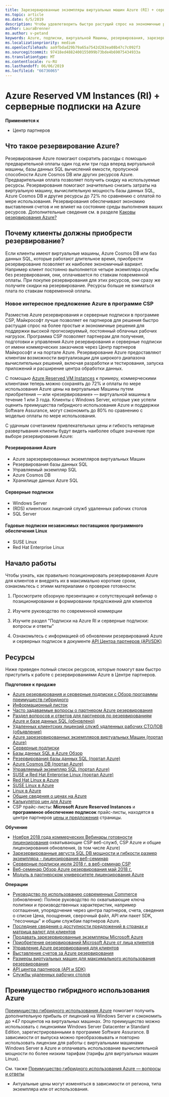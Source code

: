 ```yaml
---
title: Зарезервированные экземпляры виртуальных машин Azure (RI) + серверные подписки на Azure | Центр партнеров
ms.topic: article
ms.date: 6/5/2019
description: Чтобы удовлетворить быстро растущий спрос на экономичные решения для непрерывных и четко прогнозируемых облачных рабочих нагрузок, мы включили Azure RI и серверные подписки в партнерскую программу CSP. Программа CSP позволяет партнерам приобретать, развертывать и контролировать Azure RI и серверные подписки от имени коммерческих клиентов через Центр партнеров Майкрософт и портал Azure.
author: LauraBrenner
ms.author: v-petand
keywords: Azure, подписки, виртуальной Машины, резервирования, зарезервированного экземпляра
ms.localizationpriority: medium
ms.openlocfilehash: aa9fbdad29b79a65a7542d283ea08b47c7c092f3
ms.sourcegitcommit: 97418ed4882400155099b73bde4b69075434933a
ms.translationtype: MT
ms.contentlocale: ru-RU
ms.lasthandoff: 06/06/2019
ms.locfileid: "66736065"
---
```

<!-- Mike Aasen wrote and owns this topic -->

# <a name="azure-reserved-vm-instances-ri--server-subscriptions-for-azure"></a>Azure Reserved VM Instances (RI) + серверные подписки на Azure

**Применяется к**

- Центр партнеров
 
## <a name="what-are-azure-reservations"></a>Что такое резервирование Azure?

Резервирование Azure помогают сократить расходы с помощью предварительной оплаты один год или три года вперед виртуальной машины, базы данных SQL вычислений емкости, пропускной способности Azure Cosmos DB или других ресурсов Azure. Предварительная оплата позволяет получить скидку на используемые ресурсы. Резервирования помогают значительно снизить затраты на виртуальную машину, вычислительную мощность базы данных SQL, Azure Cosmos DB и другие ресурсы до 72% по сравнению с оплатой по мере использования. Резервирования обеспечивают экономию выставления счетов и не влияет на состояние среды выполнения ваших ресурсов. Дополнительные сведения см. в разделе [Каковы резервирования Azure?](https://docs.microsoft.com/azure/billing/billing-save-compute-costs-reservations)

## <a name="why-should-customers-buy-a-reservation"></a>Почему клиенты должны приобрести резервирование?

Если клиенты имеют виртуальные машины, Azure Cosmos DB или баз данных SQL, которые работают длительное время, приобрести резервирование позволяет их наиболее экономичный вариант. Например клиент постоянно выполняется четыре экземпляра службы без резервирования, они, оплачивается по ставкам повременной оплаты. При покупке резервирования для этих ресурсов, они сразу же получите скидки на резервирование. Ресурсы больше не взиматься плата по ставкам повременной оплаты.

 
### <a name="compelling-new-azure-offer-in-csp"></a>Новое интересное предложение Azure в программе CSP 

Разместив Azure резервирования и серверные подписки в программе CSP, Майкрософт лучше позволяет ее партнеров для решения быстро растущая спрос на более простые и экономичные решения для поддержки высокой прогнозируемый, постоянный облачных рабочих нагрузок. Программа CSP позволяет партнерам для получения, подготовки и управления Azure резервирования и серверные подписки от имени коммерческих заказчиков через Центр партнеров Майкрософт и на портале Azure. Резервирование Azure предоставляют клиентам возможности виртуализации для широкого диапазона вычислительных решений, включая разработки и тестирования, запуска приложений и расширение центра обработки данных. 

С помощью [Azure Reserved VM Instances](https://azure.microsoft.com/en-us/pricing/reserved-vm-instances/) к примеру, коммерческими клиентами теперь можно сохранять до 72% и оплаты по мере использования Azure цены на виртуальные Машины путем приобретения — или «резервирование» — виртуальной машины в течение 1 или 3 года. Клиенты с Windows Server, которые уже успели оценить преимущества гибридного использования Azure и поддержки Software Assurance, могут сэкономить до 80% по сравнению с моделью оплаты по мере использования. 

С удачным сочетанием привлекательных цены и гибкость непарные развертывания клиенты будут видеть наиболее общее значение при выборе резервирования Azure:

#### <a name="azure-reservations"></a>Резервирования Azure
-   Azure зарезервированных экземпляров виртуальных Машин
-   Резервирования базы данных SQL
-   Управляемый экземпляр SQL
-   Azure Cosmos DB
-   Хранилище данных Azure SQL

#### <a name="server-subscriptions"></a>Серверные подписки
-   Windows Server
-   (RDS) клиентских лицензий служб удаленных рабочих столов
-   SQL Server

#### <a name="linux-isv-annual-subscriptions"></a>Годовые подписки независимых поставщиков программного обеспечения Linux
-   SUSE Linux
-   Red Hat Enterprise Linux

## <a name="getting-started"></a>Начало работы

Чтобы узнать, как правильно позиционировать резервирования Azure для клиентов и внедрять их в максимально короткие сроки, ознакомьтесь с этими материалами о проверке готовности:

1.  Просмотрите обзорную презентацию и сопутствующий вебинар о позиционировании и формировании предложений для клиентов

2.  Изучите руководство по современной коммерции

5.  Изучите раздел "Подписки на Azure RI и серверные подписки: вопросы и ответы"

6.  Ознакомьтесь с информацией об обновлении резервирований Azure и серверных подписок в документе [API Центра партнеров (API/SDK)](https://docs.microsoft.com/en-us/partner-center/develop/purchase-azure-reserved-vm-instances)

## <a name="resources"></a>Ресурсы 

Ниже приведен полный список ресурсов, которые помогут вам быстро приступить к работе с резервированиями Azure в Центре партнеров. 

**Подготовке к продаже**

- [Azure резервирования и серверные подписки с Обзор программы преимуществ гибридного](https://assetsprod.microsoft.com/Azure-reservations-and-server-subscriptions-with-azure-hybrid-benefit.pptx)
- [Информационный листок](https://assetsprod.microsoft.com/mpn/Azure-RI-Sales-Sheet-CSP.pdf)
- [Часто задаваемые вопросы о партнером Azure резервирования](https://assetsprod.microsoft.com/Partner-faq-for-azure-reservations.docx)
- [Раздел вопросов и ответов для партнеров по резервированиям Azure и базе данных SQL (обновлено)](https://assetsprod.microsoft.com/Partner-faq-for-azure-reservations-sql-db.docx)
- [Удаленных клиентских лицензий служб удаленных рабочих СТОЛОВ (объявление)](https://cloudblogs.microsoft.com/windowsserver/2018/10/03/remote-desktop-services-2019-generally-available-with-windows-server-2019/)
- [Azure зарезервированных экземпляров виртуальных Машин (портал Azure)](https://docs.microsoft.com/en-us/azure/virtual-machines/windows/prepay-reserved-vm-instances)
- [Серверные подписки](https://docs.microsoft.com/en-us/partner-center/csp-software-subscriptions)
- [Базы данных SQL в Azure Обзор](https://assetsprod.microsoft.com/Sql-db-in-azure-overview.pptx)
- [Резервирования базы данных SQL (портал Azure)](https://docs.microsoft.com/en-us/azure/sql-database/sql-database-reserved-capacity)
- [Azure Cosmos DB (портал Azure)](https://docs.microsoft.com/en-us/azure/cosmos-db/cosmos-db-reserved-capacity)
- [Управляемый экземпляр SQL (портал Azure)](https://docs.microsoft.com/en-us/azure/sql-database/sql-database-managed-instance)
- [SUSE и Red Hat Enterprise Linux (портал Azure)](https://docs.microsoft.com/en-us/azure/virtual-machines/linux/prepay-suse-software-charges)
- [Red Hat Linux в Azure](https://azure.com/redhat)
- [SUSE Linux в Azure](https://azure.microsoft.com/en-us/overview/linux-on-azure/suse/)
- [Linux в Azure](https://azure.microsoft.com/en-us/overview/linux-on-azure/)
- [Общие сведения о ценах на Azure](https://azure.microsoft.com/en-us/pricing/)
- [Калькулятор цен для Azure](https://azure.microsoft.com/en-us/pricing/calculator/)
- CSP прайс-листы:  **Microsoft Azure Reserved Instances** и **программное обеспечение подписок** прайс-листы, находятся в центре партнеров [цены и предложения](https://partner.microsoft.com/en-us/pcv/sales) страницы.


**Обучение**

- [Ноября 2018 года коммерческих Вебинары готовности лицензирования](https://na01.safelinks.protection.outlook.com/?url=https%3A%2F%2Fcommercial-licensing.eventbuilder.com%2F%3Flandingpageid%3DV0Bx6L&data=02%7C01%7Cv-oumaki%40microsoft.com%7C96e24687952242e1ff0c08d62ada13f3%7C72f988bf86f141af91ab2d7cd011db47%7C1%7C0%7C636743513471330495&sdata=DjPAKnW%2BpVekRS3Zngy2uwAkTpU4z1O%2Fh56NuTOmCzM%3D&reserved=0) охватывающие CSP веб-служб, CSP Azure и общие лицензирования обновления, (в том числе Azure)
- [Зарезервированные августа SQL DB мощности и гибкости размер экземпляра - лицензирования веб-семинар](https://commercial-licensing.eventbuilder.com/view?eventid=d0t9g4)
- [Серверные подписки июля 2018 г. в веб-семинар CSP](https://commercial-licensing.eventbuilder.com/Server_Subscriptions_in_CSP_P2_July)
- [Веб-семинар Обзор Azure резервирования май 2018 г.](https://commercial-licensing.eventbuilder.com/Reserved_Instances_in_CSP_May_Option_1)
- [Модуль в партнерском университете лицензирования Azure](https://aka.ms/azure_partner_licensing)

**Операции**

- [Руководство по использованию современных Commerce](https://assetsprod.microsoft.com/mpn/Partner-Center-Modern-Commerce-Operating-Guide.docx) (обновление):  Полное руководство по охватывающие ключа политики и производственных характеристик, например соглашения, упорядочение через центра партнеров, счета, сведения о списке Цена, поощрения, сверочный файл, API или пакет SDK, "песочницы" и общим службам партнеров Azure.
- [Последние сведения о доступности предложений в странах и матрица валют для клиентов](https://assetsprod.microsoft.com/modern-offers-country-currency-availability.xlsx)
- [Продавать зарезервированные экземпляры Microsoft Azure](https://go.microsoft.com/fwlink/?linkid=872806)
- [Приобретение резервирований Microsoft Azure от лица клиентов](https://go.microsoft.com/fwlink/?linkid=872807)
- [Управление Azure резервирования для клиентов](https://go.microsoft.com/fwlink/?linkid=872808)
- [Выставление счетов за Azure резервирования](https://go.microsoft.com/fwlink/?linkid=872809)
- [Размеры виртуальных машин для максимального использования резервирования](https://go.microsoft.com/fwlink/?linkid=872810)
- [API центра партнеров (API и SDK)](https://docs.microsoft.com/en-us/partner-center/develop/purchase-azure-reserved-vm-instances)
- [Службы удаленных рабочих столов](https://docs.microsoft.com/en-us/windows-server/remote/remote-desktop-services/welcome-to-rds)

## <a name="azure-hybrid-benefit"></a>Преимущество гибридного использования Azure

[Преимущество гибридного использования Azure](https://azure.microsoft.com/pricing/hybrid-benefit) помогает получить дополнительную прибыль от лицензий на Windows Server и сэкономить до *47 процентов на виртуальных машинах. Это преимущество можно использовать с лицензиями Windows Server Datacenter и Standard Edition, зарегистрированными в программе Software Assurance. В зависимости от выпуска можно преобразовывать и повторно использовать лицензии для работы с виртуальными машинами Windows Server в Azure и оплачивать использование вычислительной мощности по более низким тарифам (тарифы для виртуальных машин Linux).

См. также [Преимущество гибридного использования Azure — вопросы и ответы](https://azure.microsoft.com/en-us/pricing/hybrid-benefit/faq/)

* Актуальные цены могут изменяться в зависимости от региона, типа экземпляра или от использования.